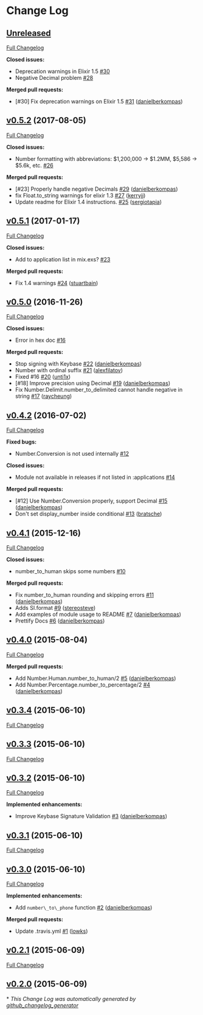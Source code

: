 # Change Log

## [Unreleased](https://github.com/danielberkompas/number/tree/HEAD)

[Full Changelog](https://github.com/danielberkompas/number/compare/v0.5.2...HEAD)

**Closed issues:**

- Deprecation warnings in Elixir 1.5 [\#30](https://github.com/danielberkompas/number/issues/30)
- Negative Decimal problem [\#28](https://github.com/danielberkompas/number/issues/28)

**Merged pull requests:**

- \[\#30\] Fix deprecation warnings on Elixir 1.5 [\#31](https://github.com/danielberkompas/number/pull/31) ([danielberkompas](https://github.com/danielberkompas))

## [v0.5.2](https://github.com/danielberkompas/number/tree/v0.5.2) (2017-08-05)
[Full Changelog](https://github.com/danielberkompas/number/compare/v0.5.1...v0.5.2)

**Closed issues:**

- Number formatting with abbreviations: $1,200,000 -\> $1.2MM, $5,586 -\> $5.6k, etc. [\#26](https://github.com/danielberkompas/number/issues/26)

**Merged pull requests:**

- \[\#23\] Properly handle negative Decimals [\#29](https://github.com/danielberkompas/number/pull/29) ([danielberkompas](https://github.com/danielberkompas))
- fix Float.to\_string warnings for elixir 1.3 [\#27](https://github.com/danielberkompas/number/pull/27) ([kerryjj](https://github.com/kerryjj))
- Update readme for Elixir 1.4 instructions. [\#25](https://github.com/danielberkompas/number/pull/25) ([sergiotapia](https://github.com/sergiotapia))

## [v0.5.1](https://github.com/danielberkompas/number/tree/v0.5.1) (2017-01-17)
[Full Changelog](https://github.com/danielberkompas/number/compare/v0.5.0...v0.5.1)

**Closed issues:**

- Add to application list in mix.exs? [\#23](https://github.com/danielberkompas/number/issues/23)

**Merged pull requests:**

- Fix 1.4 warnings [\#24](https://github.com/danielberkompas/number/pull/24) ([stuartbain](https://github.com/stuartbain))

## [v0.5.0](https://github.com/danielberkompas/number/tree/v0.5.0) (2016-11-26)
[Full Changelog](https://github.com/danielberkompas/number/compare/v0.4.2...v0.5.0)

**Closed issues:**

- Error in hex doc [\#16](https://github.com/danielberkompas/number/issues/16)

**Merged pull requests:**

- Stop signing with Keybase [\#22](https://github.com/danielberkompas/number/pull/22) ([danielberkompas](https://github.com/danielberkompas))
- Number with ordinal suffix [\#21](https://github.com/danielberkompas/number/pull/21) ([alexfilatov](https://github.com/alexfilatov))
- Fixed \#16 [\#20](https://github.com/danielberkompas/number/pull/20) ([unti1x](https://github.com/unti1x))
- \[\#18\] Improve precision using Decimal [\#19](https://github.com/danielberkompas/number/pull/19) ([danielberkompas](https://github.com/danielberkompas))
- Fix Number.Delimit.number\_to\_delimited cannot handle negative in string [\#17](https://github.com/danielberkompas/number/pull/17) ([raycheung](https://github.com/raycheung))

## [v0.4.2](https://github.com/danielberkompas/number/tree/v0.4.2) (2016-07-02)
[Full Changelog](https://github.com/danielberkompas/number/compare/v0.4.1...v0.4.2)

**Fixed bugs:**

- Number.Conversion is not used internally [\#12](https://github.com/danielberkompas/number/issues/12)

**Closed issues:**

- Module not available in releases if not listed in :applications [\#14](https://github.com/danielberkompas/number/issues/14)

**Merged pull requests:**

- \[\#12\] Use Number.Conversion properly, support Decimal [\#15](https://github.com/danielberkompas/number/pull/15) ([danielberkompas](https://github.com/danielberkompas))
- Don't set display\_number inside conditional [\#13](https://github.com/danielberkompas/number/pull/13) ([bratsche](https://github.com/bratsche))

## [v0.4.1](https://github.com/danielberkompas/number/tree/v0.4.1) (2015-12-16)
[Full Changelog](https://github.com/danielberkompas/number/compare/v0.4.0...v0.4.1)

**Closed issues:**

- number\_to\_human skips some numbers [\#10](https://github.com/danielberkompas/number/issues/10)

**Merged pull requests:**

- Fix number\_to\_human rounding and skipping errors [\#11](https://github.com/danielberkompas/number/pull/11) ([danielberkompas](https://github.com/danielberkompas))
- Adds SI.format [\#9](https://github.com/danielberkompas/number/pull/9) ([stereosteve](https://github.com/stereosteve))
- Add examples of module usage to README [\#7](https://github.com/danielberkompas/number/pull/7) ([danielberkompas](https://github.com/danielberkompas))
- Prettify Docs [\#6](https://github.com/danielberkompas/number/pull/6) ([danielberkompas](https://github.com/danielberkompas))

## [v0.4.0](https://github.com/danielberkompas/number/tree/v0.4.0) (2015-08-04)
[Full Changelog](https://github.com/danielberkompas/number/compare/v0.3.4...v0.4.0)

**Merged pull requests:**

- Add Number.Human.number\_to\_human/2 [\#5](https://github.com/danielberkompas/number/pull/5) ([danielberkompas](https://github.com/danielberkompas))
- Add Number.Percentage.number\_to\_percentage/2 [\#4](https://github.com/danielberkompas/number/pull/4) ([danielberkompas](https://github.com/danielberkompas))

## [v0.3.4](https://github.com/danielberkompas/number/tree/v0.3.4) (2015-06-10)
[Full Changelog](https://github.com/danielberkompas/number/compare/v0.3.3...v0.3.4)

## [v0.3.3](https://github.com/danielberkompas/number/tree/v0.3.3) (2015-06-10)
[Full Changelog](https://github.com/danielberkompas/number/compare/v0.3.2...v0.3.3)

## [v0.3.2](https://github.com/danielberkompas/number/tree/v0.3.2) (2015-06-10)
[Full Changelog](https://github.com/danielberkompas/number/compare/v0.3.1...v0.3.2)

**Implemented enhancements:**

- Improve Keybase Signature Validation [\#3](https://github.com/danielberkompas/number/pull/3) ([danielberkompas](https://github.com/danielberkompas))

## [v0.3.1](https://github.com/danielberkompas/number/tree/v0.3.1) (2015-06-10)
[Full Changelog](https://github.com/danielberkompas/number/compare/v0.3.0...v0.3.1)

## [v0.3.0](https://github.com/danielberkompas/number/tree/v0.3.0) (2015-06-10)
[Full Changelog](https://github.com/danielberkompas/number/compare/v0.2.1...v0.3.0)

**Implemented enhancements:**

- Add `number\_to\_phone` function [\#2](https://github.com/danielberkompas/number/pull/2) ([danielberkompas](https://github.com/danielberkompas))

**Merged pull requests:**

- Update .travis.yml [\#1](https://github.com/danielberkompas/number/pull/1) ([lowks](https://github.com/lowks))

## [v0.2.1](https://github.com/danielberkompas/number/tree/v0.2.1) (2015-06-09)
[Full Changelog](https://github.com/danielberkompas/number/compare/v0.2.0...v0.2.1)

## [v0.2.0](https://github.com/danielberkompas/number/tree/v0.2.0) (2015-06-09)


\* *This Change Log was automatically generated by [github_changelog_generator](https://github.com/skywinder/Github-Changelog-Generator)*